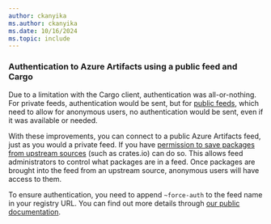 ```yaml
---
author: ckanyika
ms.author: ckanyika
ms.date: 10/16/2024
ms.topic: include
---
```


### Authentication to Azure Artifacts using a public feed and Cargo

Due to a limitation with the Cargo client, authentication was all-or-nothing. For private feeds, authentication would be sent, but for [public feeds](https://learn.microsoft.com/azure/devops/artifacts/tutorials/share-packages-publicly?view=azure-devops&tabs=nuget), which need to allow for anonymous users, no authentication would be sent, even if it was available or needed.

With these improvements, you can connect to a public Azure Artifacts feed, just as you would a private feed. If you have [permission to save packages from upstream sources](https://learn.microsoft.com/azure/devops/artifacts/feeds/feed-permissions?view=azure-devops#permissions-table) (such as crates.io) can do so. This allows feed administrators to control what packages are in a feed. Once packages are brought into the feed from an upstream source, anonymous users will have access to them.

To ensure authentication, you  need to append  `~force-auth` to the feed name in your registry URL. You can find out more details through [our public documentation](https://learn.microsoft.com/azure/devops/artifacts/cargo/cargo-upstream-source?view=azure-devops&tabs=publicfeed%2CWindows%2CPowerShell#connect-to-your-feed).

